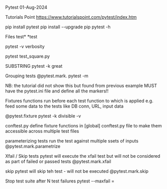 Pytest
01-Aug-2024

Tutorials Point
https://www.tutorialspoint.com/pytest/index.htm


pip install pytest
pip install --upgrade pip
pytest -h


Files
test*
*test

pytest -v
verbosity

pytest test_square.py

SUBSTRING
pytest -k great


Grouping tests
@pytest.mark.<markername>
pytest -m <markername>

NB: the tutorial did not show this but found from previous example
MUST have the pytest.ini file
and define all the markers!!


Fixtures
functions run before each test function to which is applied
e.g. feed some data to the tests like DB conn, URL, input data

@pytest.fixture
pytest -k divisible -v


conftest.py
define fixture functions in [global] conftest.py file to make them
accessible across multiple test files


parameterizing tests
run the test against multiple ssets of inputs
@pytest.mark.parametrize


Xfail / Skip tests
pytest will execute the xfail test but will not be considered as part of
failed or passed tests
@pytest.mark.xfail

skip
pytest will skip teh test - will not be executed
@pytest.mark.skip


Stop test suite after N test failures
pytest --maxfail = <num>